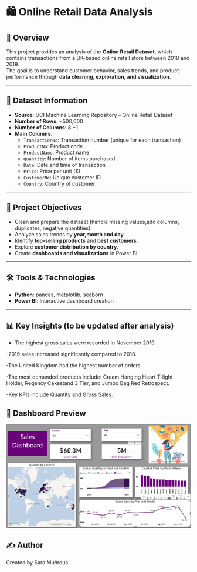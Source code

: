 # 🛍️ Online Retail Data Analysis

## 📌 Overview
This project provides an analysis of the **Online Retail Dataset**, which contains transactions from a UK-based online retail store between 2018 and 2019.  
The goal is to understand customer behavior, sales trends, and product performance through **data cleaning, exploration, and visualization**.

---

## 📂 Dataset Information
- **Source**: UCI Machine Learning Repository – Online Retail Dataset  
- **Number of Rows**: ~500,000  
- **Number of Columns**: 8 +1
- **Main Columns**:  
  - `TransactionNo`: Transaction number (unique for each transaction)  
  - `ProductNo`: Product code  
  - `ProductName`: Product name  
  - `Quantity`: Number of items purchased  
  - `Date`: Date and time of transaction  
  - `Price`: Price per unit (£)  
  - `CustomerNo`: Unique customer ID  
  - `Country`: Country of customer  

---

## 🎯 Project Objectives
- Clean and prepare the dataset (handle missing values,add columns, duplicates, negative quantities).  
- Analyze sales trends by **year,month and day**.  
- Identify **top-selling products** and **best customers**.  
- Explore **customer distribution by country**.  
- Create **dashboards and visualizations** in Power BI.  

---

## 🛠️ Tools & Technologies
- **Python**: pandas, matplotlib, seaborn  
- **Power BI**: Interactive dashboard creation  

---

## 📊 Key Insights (to be updated after analysis)

-  The highest gross sales were recorded in November 2019.

-2019 sales increased significantly compared to 2018.

-The United Kingdom had the highest number of orders.

-The most demanded products include: Cream Hanging Heart T-light Holder, Regency Cakestand 3 Tier, and Jumbo Bag Red Retrospect.

-Key KPIs include Quantity and Gross Sales.


## 📸 Dashboard Preview

![Dashboard](Dashboardd.png)

## ✍️ Author
Created by Sara Muhrous


